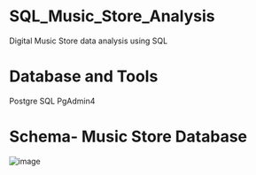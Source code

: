# SQL_Music_Store_Analysis
Digital Music Store data analysis using SQL

# Database and Tools
Postgre SQL
PgAdmin4

# Schema- Music Store Database
![image](https://github.com/ajayydubey/SQL_Music_Store_Analysis/assets/78202775/f36c692b-b381-4280-9565-8cf3030374b4)
